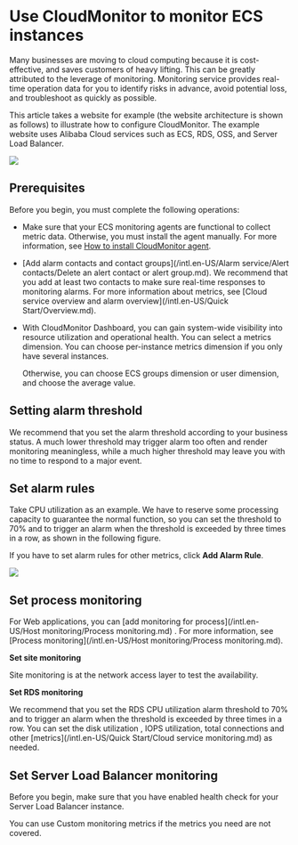 # Use CloudMonitor to monitor ECS instances

Many businesses are moving to cloud computing because it is cost-effective, and saves customers of heavy lifting. This can be greatly attributed to the leverage of monitoring. Monitoring service provides real-time operation data for you to identify risks in advance, avoid potential loss, and troubleshoot as quickly as possible.

This article takes a website for example \(the website architecture is shown as follows\) to illustrate how to configure CloudMonitor. The example website uses Alibaba Cloud services such as ECS, RDS, OSS, and Server Load Balancer.

![](https://static-aliyun-doc.oss-cn-hangzhou.aliyuncs.com/assets/img/en-US/5414488951/p12496.png)

## Prerequisites

Before you begin, you must complete the following operations:

-   Make sure that your ECS monitoring agents are functional to collect metric data. Otherwise, you must install the agent manually. For more information, see [How to install CloudMonitor agent]().
-   [Add alarm contacts and contact groups](/intl.en-US/Alarm service/Alert contacts/Delete an alert contact or alert group.md). We recommend that you add at least two contacts to make sure real-time responses to monitoring alarms. For more information about metrics, see [Cloud service overview and alarm overview](/intl.en-US/Quick Start/Overview.md).
-   With CloudMonitor Dashboard, you can gain system-wide visibility into resource utilization and operational health. You can select a metrics dimension. You can choose per-instance metrics dimension if you only have several instances.

    Otherwise, you can choose ECS groups dimension or user dimension, and choose the average value.


## Setting alarm threshold

We recommend that you set the alarm threshold according to your business status. A much lower threshold may trigger alarm too often and render monitoring meaningless, while a much higher threshold may leave you with no time to respond to a major event.

## Set alarm rules

Take CPU utilization as an example. We have to reserve some processing capacity to guarantee the normal function, so you can set the threshold to 70% and to trigger an alarm when the threshold is exceeded by three times in a row, as shown in the following figure.

If you have to set alarm rules for other metrics, click **Add Alarm Rule**.

![](https://static-aliyun-doc.oss-cn-hangzhou.aliyuncs.com/assets/img/en-US/5414488951/p12500.png)

## Set process monitoring

For Web applications, you can [add monitoring for process](/intl.en-US/Host monitoring/Process monitoring.md) . For more information, see [Process monitoring](/intl.en-US/Host monitoring/Process monitoring.md).

**Set site monitoring**

Site monitoring is at the network access layer to test the availability.

**Set RDS monitoring**

We recommend that you set the RDS CPU utilization alarm threshold to 70% and to trigger an alarm when the threshold is exceeded by three times in a row. You can set the disk utilization , IOPS utilization, total connections and other [metrics](/intl.en-US/Quick Start/Cloud service monitoring.md) as needed.

## Set Server Load Balancer monitoring

Before you begin, make sure that you have enabled health check for your Server Load Balancer instance.

You can use Custom monitoring metrics if the metrics you need are not covered.

